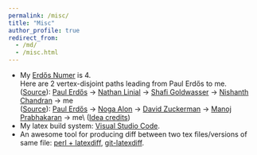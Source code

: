 ```yaml
---
permalink: /misc/
title: "Misc"
author_profile: true
redirect_from: 
  - /md/
  - /misc.html
---
```

* My [Erd&#337;s Numer](https://en.wikipedia.org/wiki/Erd%C5%91s_number) is 4.  
Here are 2 vertex-disjoint paths leading from Paul Erd&#337;s to me.  
([Source](https://mathscinet.ams.org/mathscinet/collaborationDistance.html?AuthorSourceName=Chandran,%20Nishanth&AuthorTargetName=Erdos,%20Paul&group_target=189017)): [Paul Erd&#337;s](https://en.wikipedia.org/wiki/Paul_Erd%C5%91s) &rarr; [Nathan Linial](https://en.wikipedia.org/wiki/Nati_Linial) &rarr; [Shafi Goldwasser](https://en.wikipedia.org/wiki/Shafi_Goldwasser) &rarr; [Nishanth Chandran](https://www.microsoft.com/en-us/research/people/nichandr/) &rarr; me  
([Source](https://mathscinet.ams.org/mathscinet/collaborationDistance.html?AuthorSourceName=Prabhakaran,%20Manoj&AuthorTargetName=Erdos,%20Paul&group_target=189017)): [Paul Erd&#337;s](https://en.wikipedia.org/wiki/Paul_Erd%C5%91s) &rarr; [Noga Alon](https://en.wikipedia.org/wiki/Noga_Alon) &rarr; [David Zuckerman](https://www.cs.utexas.edu/~diz/) &rarr; [Manoj Prabhakaran](https://www.cse.iitb.ac.in/~mp/) &rarr; me\\
([Idea credits](https://www.padhi.us/))
* My latex build system: [Visual Studio Code](https://mjcb.io/blog/2020/01/23/visual-studio-code-with-latex/).
* An awesome tool for producing diff between two tex files/versions of same file: [perl + latexdiff](http://www.brechtdeman.com/blog/LaTeX-diff.html), [git-latexdiff](https://gitlab.com/git-latexdiff/git-latexdiff).